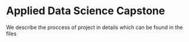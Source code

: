 # Applied Data Science Capstone
We describe the proccess of project in details which can be found in the files
